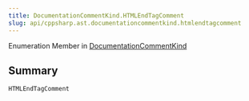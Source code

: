 ```yaml
---
title: DocumentationCommentKind.HTMLEndTagComment
slug: api/cppsharp.ast.documentationcommentkind.htmlendtagcomment
---
```

Enumeration Member in [DocumentationCommentKind](/api/cppsharp/ast/documentationcommentkind)

## Summary



```csharp
HTMLEndTagComment
```

